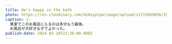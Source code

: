 ```yaml
---
title: He's happy in the bath
photo: https://res.cloudinary.com/dz8vyplpm/image/upload/v1715609836/IMG_8817_md4ucg.jpg
caption: |-
  実家でこのお風呂に入るのは多分もう最後。
  お風呂が大好きな子でよかった。
publish-date: 2024-02-10T23:26:00.000Z
---
```

